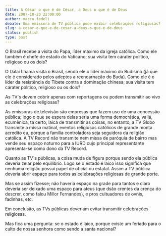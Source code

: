 ```yaml
---
title: A César o que é de César, a Deus o que é de Deus
date: 2007-10-23 22:00:00
author: marco.fedeli
debate: Uma emissora de TV pública pode exibir celebrações religiosas?
slug: a-cesar-o-que-e-de-cesar-a-deus-o-que-e-de-deus
status: publish 
type: post
---
```


O Brasil recebe a visita do Papa, líder máximo da igreja católica. Como ele também é chefe de estado do Vaticano; sua visita tem cárater político, religioso ou os dois?   

O Dalai Lhama visita o Brasil, sendo ele o líder máximo do Budismo (já que ele é considerado pelos adeptos a reencarnação do Buda). Como ele é o líder da resistência do Tibete contra a dominação chinesa; sua visita tem cárater político, religioso ou os dois?  

As TV´s devem cobrir apenas com reportagens ou podem transmitir ao vivo as celebrações religiosas?  

As emissoras de televisão são empresas que fazem uso de uma concessão pública; logo o que se espera delas seria uma forma democrática, va lá, ecumênica, tá certo, laica de transmitir as coisas, no entanto, a TV Globo transmite a missa matinal, eventos religiosos católicos de grande monta acredito eu, porque a familia controladora seja seguidora da religião católica. A TV Record não transmite nem missa de paróquia de bairro mas vende seu espaço noturno para a IURD cujo principal representante apresenta-se como dono da TV Record.   

Quanto as TV´s públicas, a coisa muda de figura porque sendo ela pública deveria zelar pelo equilibrio. Logo se o estado é laico isso significa que nenhuma religião possui papel de oficial ou estatal. Assim a TV pública deveria abrir espaço para todos as celebrações religiosas de grande porte.   

Mas se assim fizesse; não haveria espaço na grade para tantos e claro deveria ser deixado uma espaço para ateus (que dsão crentes da crença do descrer, como falou Millor Fernandes), e pros cultuadores de ovnis, fadinhas, etc.  

Em conclusão, as TVs públicas deveriam evitar transmitir celebrações religiosas.  

Mas fica uma pergunta: se o estado é laico, porque existe um feriado para o culto de nossa senhora como sendo a santa nacional?
